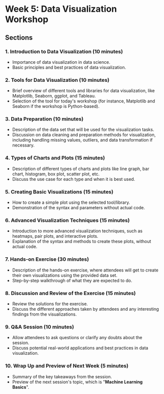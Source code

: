 # Week 5: Data Visualization Workshop

## Sections

### 1. Introduction to Data Visualization (10 minutes)

- Importance of data visualization in data science.
- Basic principles and best practices of data visualization.

### 2. Tools for Data Visualization (10 minutes)

- Brief overview of different tools and libraries for data visualization, like Matplotlib, Seaborn, ggplot, and Tableau.
- Selection of the tool for today's workshop (for instance, Matplotlib and Seaborn if the workshop is Python-based).

### 3. Data Preparation (10 minutes)

- Description of the data set that will be used for the visualization tasks.
- Discussion on data cleaning and preparation methods for visualization, including handling missing values, outliers, and data transformation if necessary.

### 4. Types of Charts and Plots (15 minutes)

- Description of different types of charts and plots like line graph, bar chart, histogram, box plot, scatter plot, etc.
- Discuss the use case for each type and when it is best used.

### 5. Creating Basic Visualizations (15 minutes)

- How to create a simple plot using the selected tool/library.
- Demonstration of the syntax and parameters without actual code.

### 6. Advanced Visualization Techniques (15 minutes)

- Introduction to more advanced visualization techniques, such as heatmaps, pair plots, and interactive plots.
- Explanation of the syntax and methods to create these plots, without actual code.

### 7. Hands-on Exercise (30 minutes)

- Description of the hands-on exercise, where attendees will get to create their own visualizations using the provided data set.
- Step-by-step walkthrough of what they are expected to do.

### 8. Discussion and Review of the Exercise (15 minutes)

- Review the solutions for the exercise.
- Discuss the different approaches taken by attendees and any interesting findings from the visualizations.

### 9. Q&A Session (10 minutes)

- Allow attendees to ask questions or clarify any doubts about the session.
- Discuss potential real-world applications and best practices in data visualization.

### 10. Wrap Up and Preview of Next Week (5 minutes)

- Summary of the key takeaways from the session.
- Preview of the next session's topic, which is "**Machine Learning Basics**".
